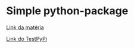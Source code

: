 # Simple python-package

[Link da matéria](https://github.com/Insper/open-dev)

[Link do TestPyPi](https://test.pypi.org/project/dev-aberto-Grupo5/0.1/)